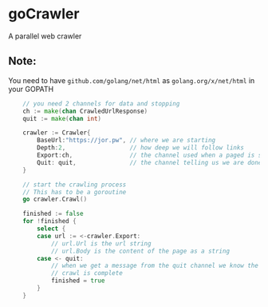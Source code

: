 # goCrawler

A parallel web crawler

## Note:
You need to have `github.com/golang/net/html` as `golang.org/x/net/html` in your GOPATH

```go
    // you need 2 channels for data and stopping
    ch := make(chan CrawledUrlResponse)
	quit := make(chan int)

	crawler := Crawler{
		BaseUrl:"https://jor.pw", // where we are starting
		Depth:2,                  // how deep we will follow links
		Export:ch,                // the channel used when a paged is scraped
		Quit: quit,               // the channel telling us we are done
	}

    // start the crawling process
    // This has to be a goroutine
	go crawler.Crawl()

    finished := false
	for !finished {
		select {
		case url := <-crawler.Export:
			// url.Url is the url string
			// url.Body is the content of the page as a string
		case <- quit:
		    // when we get a message from the quit channel we know the
		    // crawl is complete
			finished = true
		}
	}
```
